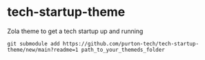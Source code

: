 # tech-startup-theme

Zola theme to get a tech startup up and running

```
git submodule add https://github.com/purton-tech/tech-startup-theme/new/main?readme=1 path_to_your_themeds_folder
```

